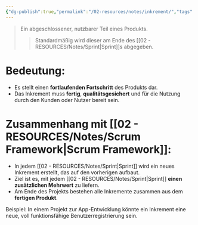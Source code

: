 ```yaml
---
{"dg-publish":true,"permalink":"/02-resources/notes/inkrement/","tags":["projektmanagement/vorgehensmodell/agile"],"noteIcon":"","updated":"2025-08-26T16:35:04.000+02:00"}
---
```


>Ein abgeschlossener, nutzbarer Teil eines Produkts.
>>Standardmäßig wird dieser am Ende des [[02 - RESOURCES/Notes/Sprint\|Sprint]]s abgegeben.

# Bedeutung:

- Es stellt einen **fortlaufenden Fortschritt** des Produkts dar.
- Das Inkrement muss **fertig**, **qualitätsgesichert** und für die Nutzung durch den Kunden oder Nutzer bereit sein.

# Zusammenhang mit [[02 - RESOURCES/Notes/Scrum Framework\|Scrum Framework]]:

- In jedem [[02 - RESOURCES/Notes/Sprint\|Sprint]] wird ein neues Inkrement erstellt, das auf den vorherigen aufbaut.
- Ziel ist es, mit jedem [[02 - RESOURCES/Notes/Sprint\|Sprint]] **einen zusätzlichen Mehrwert** zu liefern.
- Am Ende des Projekts bestehen alle Inkremente zusammen aus dem **fertigen Produkt**.

Beispiel: In einem Projekt zur App-Entwicklung könnte ein Inkrement eine neue, voll funktionsfähige Benutzerregistrierung sein.